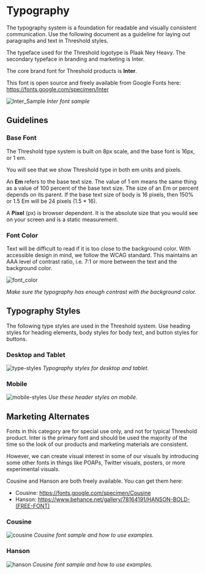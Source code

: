 # Typography

The typography system is a foundation for readable and visually consistent communication. Use the following document as a guideline for laying out paragraphs and text in Threshold styles.

The typeface used for the Threshold logotype is Plaak Ney Heavy. The secondary typeface in branding and marketing is Inter.

The core brand font for Threshold products is **Inter**. 

This font is open source and freely available from Google Fonts here: https://fonts.google.com/specimen/Inter

![Inter_Sample](https://user-images.githubusercontent.com/57226633/196463747-b8d25764-b58b-4d87-aac1-b311f3d407bb.png)
*Inter font sample*

## Guidelines

### Base Font

The Threshold type system is built on 8px scale, and the base font is 16px, or 1 em.

You will see that we show Threshold type in both em units and pixels.

An **Em** refers to the base text size. The value of 1 em means the same thing as a value of 100 percent of the base text size. The size of an Em or percent depends on its parent. If the base text size of body is 16 pixels, then 150% or 1.5 Em will be 24 pixels (1.5 * 16).

A **Pixel** (px) is browser dependent. It is the absolute size that you would see on your screen and is a static measurement.

### Font Color

Text will be difficult to read if it is too close to the background color. With accessible design in mind, we follow the WCAG standard. This maintains an AAA level of contrast ratio, i.e. 7:1 or more between the text and the background color.

![font_color](https://user-images.githubusercontent.com/57226633/196466050-d498ce8e-194b-43c5-8aa6-e03d1edaaaff.png)

*Make sure the typography has enough contrast with the background color.*

## Typography Styles

The following type styles are used in the Threshold system. Use heading styles for heading elements, body styles for body text, and button styles for buttons.

### Desktop and Tablet

![type-styles](https://user-images.githubusercontent.com/57226633/196544684-227fcf6f-e5b7-40a4-836b-4a6fc33b663d.png)
*Typography styles for desktop and tablet.*

### Mobile

![mobile-styles](https://user-images.githubusercontent.com/57226633/196544690-95e46917-388a-42aa-834c-7efe4338193b.png)
*Use these header styles on mobile.*

## Marketing Alternates

Fonts in this category are for special use only, and not for typical Threshold product. Inter is the primary font and should be used the majority of the time so the look of our products and marketing materials are consistent.

However, we can create visual interest in some of our visuals by introducing some other fonts in things like POAPs, Twitter visuals, posters, or more experimental visuals.

Cousine and Hanson are both freely available. You can get them here:
* Cousine: https://fonts.google.com/specimen/Cousine
* Hanson: https://www.behance.net/gallery/78164191/HANSON-BOLD-(FREE-FONT)

### Cousine

![cousine](https://user-images.githubusercontent.com/57226633/196475625-aa4c17e2-e98c-4659-a87b-42fc52595f34.png)
*Cousine font sample and how to use examples.*

### Hanson

![hanson](https://user-images.githubusercontent.com/57226633/196476296-fa2db0bc-1b67-4981-aba9-23efd756e7e5.png)
*Cousine font sample and how to use examples.*
